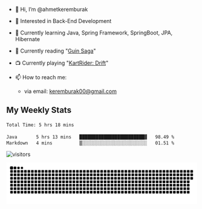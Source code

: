 - 👋 Hi, I’m @ahmetkeremburak
- 👀 Interested in Back-End Development
- 🌱 Currently learning Java, Spring Framework, SpringBoot, JPA, Hibernate
- :book: Currently reading "[Guin Saga](https://en.wikipedia.org/wiki/Guin_Saga)"
- :tv: Currently playing "[KartRider: Drift](https://store.steampowered.com/app/1184140/KartRider_Drift/)"

- 📫 How to reach me:  
  - via email: keremburak00@gmail.com
<!---
- 💞️ I’m looking to collaborate on ...
--->

<!---
ahmetkeremburak/ahmetkeremburak is a ✨ special ✨ repository because its `README.md` (this file) appears on your GitHub profile.
You can click the Preview link to take a look at your changes.
--->
## My Weekly Stats
<!--START_SECTION:waka-->

```text
Total Time: 5 hrs 18 mins

Java       5 hrs 13 mins   ████████████████████████▓   98.49 %
Markdown   4 mins          ▒░░░░░░░░░░░░░░░░░░░░░░░░   01.51 %
```

<!--END_SECTION:waka-->

![visitors](https://visitor-badge.glitch.me/badge?page_id=ahmetkeremburak&left_color=red&right_color=green) 

<a href="https://github.com/ahmetkeremburak"><img src="contributions.svg"></a>


